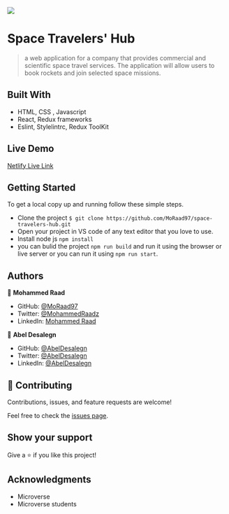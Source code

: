 ![](https://img.shields.io/badge/Microverse-blueviolet)

# Space Travelers' Hub

> a web application for a company that provides commercial and scientific space travel services. The application will allow users to book rockets and join selected space missions.


## Built With

- HTML, CSS , Javascript
- React, Redux frameworks
- Eslint, Stylelintrc, Redux ToolKit

## Live Demo

[Netlify Live Link](https://space-hub-moraad.netlify.app/)

## Getting Started

To get a local copy up and running follow these simple steps.

- Clone the project `$ git clone https://github.com/MoRaad97/space-travelers-hub.git`
- Open your project in VS code of any text editor that you love to use.
- Install node js `npm install`
- you can bulid the project `npm run build` and run it using the browser or live server or you can run it using `npm run start`.

## Authors

👤 **Mohammed Raad**

- GitHub: [@MoRaad97](https://github.com/MoRaad97)
- Twitter: [@MohammedRaadz](https://twitter.com/MohammedRaadz)
- LinkedIn: [Mohammed Raad](https://www.linkedin.com/in/mohammed-raad-alsuwayyid)

👤 **Abel Desalegn**

- GitHub: [@AbelDesalegn](https://github.com/Abel-desu)
- Twitter: [@AbelDesalegn](https://twitter.com/abeldesalegn97)
- LinkedIn: [@AbelDesalegn](https://www.linkedin.com/in/abel-desalegn)

## 🤝 Contributing

Contributions, issues, and feature requests are welcome!

Feel free to check the [issues page](../../issues/).

## Show your support

Give a ⭐️ if you like this project!

## Acknowledgments

- Microverse
- Microverse students 
